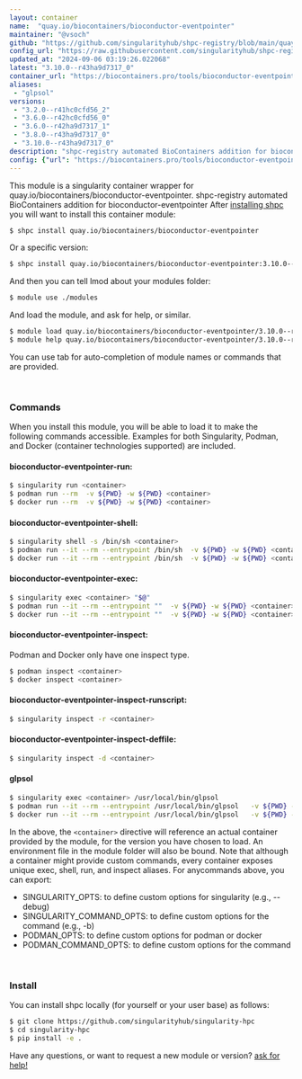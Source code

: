 ```yaml
---
layout: container
name:  "quay.io/biocontainers/bioconductor-eventpointer"
maintainer: "@vsoch"
github: "https://github.com/singularityhub/shpc-registry/blob/main/quay.io/biocontainers/bioconductor-eventpointer/container.yaml"
config_url: "https://raw.githubusercontent.com/singularityhub/shpc-registry/main/quay.io/biocontainers/bioconductor-eventpointer/container.yaml"
updated_at: "2024-09-06 03:19:26.022068"
latest: "3.10.0--r43ha9d7317_0"
container_url: "https://biocontainers.pro/tools/bioconductor-eventpointer"
aliases:
 - "glpsol"
versions:
 - "3.2.0--r41hc0cfd56_2"
 - "3.6.0--r42hc0cfd56_0"
 - "3.6.0--r42ha9d7317_1"
 - "3.8.0--r43ha9d7317_0"
 - "3.10.0--r43ha9d7317_0"
description: "shpc-registry automated BioContainers addition for bioconductor-eventpointer"
config: {"url": "https://biocontainers.pro/tools/bioconductor-eventpointer", "maintainer": "@vsoch", "description": "shpc-registry automated BioContainers addition for bioconductor-eventpointer", "latest": {"3.10.0--r43ha9d7317_0": "sha256:bfff501a562fd10ea0d201b630c60eddb7a45a782aa28270c2c055dd6c407a62"}, "tags": {"3.2.0--r41hc0cfd56_2": "sha256:fee5dea8e503b4caa8bda43ac8d3aa9f27fa3d7ca1724846ff104039e2554dfd", "3.6.0--r42hc0cfd56_0": "sha256:8a88c9e414cce96c24247dde77a40d7dec6c7cd6a5fcf573baa81ba56e936609", "3.6.0--r42ha9d7317_1": "sha256:a048382473bd584fee8a2bef26ae0a4264e6d5c9336c178d359f752fb060a948", "3.8.0--r43ha9d7317_0": "sha256:93e61720059ddabe6c2b8a407e0af307d30256e54f71f8944b823e0f7b5a99f8", "3.10.0--r43ha9d7317_0": "sha256:bfff501a562fd10ea0d201b630c60eddb7a45a782aa28270c2c055dd6c407a62"}, "docker": "quay.io/biocontainers/bioconductor-eventpointer", "aliases": {"glpsol": "/usr/local/bin/glpsol"}}
---
```


This module is a singularity container wrapper for quay.io/biocontainers/bioconductor-eventpointer.
shpc-registry automated BioContainers addition for bioconductor-eventpointer
After [installing shpc](#install) you will want to install this container module:


```bash
$ shpc install quay.io/biocontainers/bioconductor-eventpointer
```

Or a specific version:

```bash
$ shpc install quay.io/biocontainers/bioconductor-eventpointer:3.10.0--r43ha9d7317_0
```

And then you can tell lmod about your modules folder:

```bash
$ module use ./modules
```

And load the module, and ask for help, or similar.

```bash
$ module load quay.io/biocontainers/bioconductor-eventpointer/3.10.0--r43ha9d7317_0
$ module help quay.io/biocontainers/bioconductor-eventpointer/3.10.0--r43ha9d7317_0
```

You can use tab for auto-completion of module names or commands that are provided.

<br>

### Commands

When you install this module, you will be able to load it to make the following commands accessible.
Examples for both Singularity, Podman, and Docker (container technologies supported) are included.

#### bioconductor-eventpointer-run:

```bash
$ singularity run <container>
$ podman run --rm  -v ${PWD} -w ${PWD} <container>
$ docker run --rm  -v ${PWD} -w ${PWD} <container>
```

#### bioconductor-eventpointer-shell:

```bash
$ singularity shell -s /bin/sh <container>
$ podman run --it --rm --entrypoint /bin/sh  -v ${PWD} -w ${PWD} <container>
$ docker run --it --rm --entrypoint /bin/sh  -v ${PWD} -w ${PWD} <container>
```

#### bioconductor-eventpointer-exec:

```bash
$ singularity exec <container> "$@"
$ podman run --it --rm --entrypoint ""  -v ${PWD} -w ${PWD} <container> "$@"
$ docker run --it --rm --entrypoint ""  -v ${PWD} -w ${PWD} <container> "$@"
```

#### bioconductor-eventpointer-inspect:

Podman and Docker only have one inspect type.

```bash
$ podman inspect <container>
$ docker inspect <container>
```

#### bioconductor-eventpointer-inspect-runscript:

```bash
$ singularity inspect -r <container>
```

#### bioconductor-eventpointer-inspect-deffile:

```bash
$ singularity inspect -d <container>
```


#### glpsol

```bash
$ singularity exec <container> /usr/local/bin/glpsol
$ podman run --it --rm --entrypoint /usr/local/bin/glpsol   -v ${PWD} -w ${PWD} <container> -c " $@"
$ docker run --it --rm --entrypoint /usr/local/bin/glpsol   -v ${PWD} -w ${PWD} <container> -c " $@"
```



In the above, the `<container>` directive will reference an actual container provided
by the module, for the version you have chosen to load. An environment file in the
module folder will also be bound. Note that although a container
might provide custom commands, every container exposes unique exec, shell, run, and
inspect aliases. For anycommands above, you can export:

 - SINGULARITY_OPTS: to define custom options for singularity (e.g., --debug)
 - SINGULARITY_COMMAND_OPTS: to define custom options for the command (e.g., -b)
 - PODMAN_OPTS: to define custom options for podman or docker
 - PODMAN_COMMAND_OPTS: to define custom options for the command

<br>

### Install

You can install shpc locally (for yourself or your user base) as follows:

```bash
$ git clone https://github.com/singularityhub/singularity-hpc
$ cd singularity-hpc
$ pip install -e .
```

Have any questions, or want to request a new module or version? [ask for help!](https://github.com/singularityhub/singularity-hpc/issues)